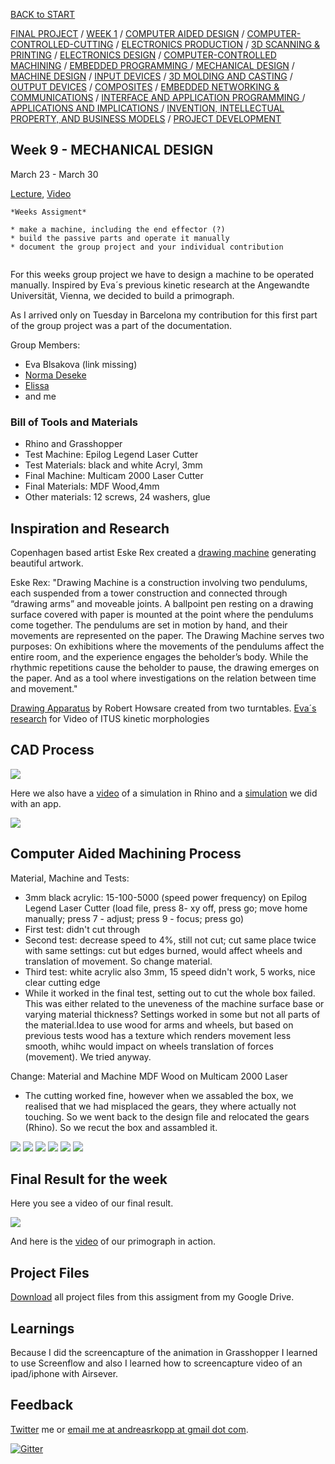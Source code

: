 [BACK to START](../)

[FINAL PROJECT](../final) / [WEEK 1](../week1) / [COMPUTER AIDED DESIGN](../week2) / [COMPUTER-CONTROLLED-CUTTING](../week3) / [ELECTRONICS PRODUCTION](../week4) / [3D SCANNING & PRINTING](../week5) / [ELECTRONICS DESIGN](../week6)  / [COMPUTER-CONTROLLED MACHINING](../week7) / [EMBEDDED PROGRAMMING ](../week8) / [MECHANICAL DESIGN](../week9) / [MACHINE DESIGN](../week10) / [INPUT DEVICES](../week11) / [3D MOLDING AND CASTING](../week12) / [OUTPUT DEVICES](../week13) / [COMPOSITES](../week14) / [EMBEDDED NETWORKING & COMMUNICATIONS](../week15) / [INTERFACE AND APPLICATION PROGRAMMING ](../week16) / [APPLICATIONS AND IMPLICATIONS ](../week17) / [INVENTION, INTELLECTUAL PROPERTY, AND BUSINESS MODELS](../week18) / [PROJECT DEVELOPMENT ](../week19)  


## Week 9 - MECHANICAL DESIGN 

March 23 - March 30

[Lecture](http://academy.cba.mit.edu/classes/mechanical_design/index.html), [Video](http://archive.fabacademy.org/archives/2016/master/videos/04-06/index.html)


~~~
*Weeks Assigment*

* make a machine, including the end effector (?)
* build the passive parts and operate it manually
* document the group project and your individual contribution


~~~

For this weeks group project we have to design a machine to be operated manually. Inspired by Eva´s previous kinetic research at the Angewandte Universität, Vienna, we decided to build a primograph.

As I arrived only on Tuesday in Barcelona my contribution for this first part of the group project was a part of the documentation. 

Group Members:

  * Eva Blsakova (link missing)
  * [Norma Deseke](http://archive.fabacademy.org/archives/2016/fablabbcn2016/students/284/)
  * [Elissa](http://archive.fabacademy.org/archives/2016/fablabbcn2016/students/79/)
  * and me
	
	


### Bill of Tools and Materials

 * Rhino and Grasshopper
 * Test Machine: Epilog Legend Laser Cutter
 * Test Materials: black and white Acryl, 3mm
 * Final Machine: Multicam 2000 Laser Cutter
 * Final Materials: MDF Wood,4mm 
 * Other materials: 12 screws, 24 washers, glue


 
## Inspiration and Research  
        
Copenhagen based artist Eske Rex created a [drawing machine](http://www.eskerex.com/?p=464) generating beautiful artwork.
      
Eske Rex: "Drawing Machine is a construction involving two pendulums, each suspended from a tower construction and connected through “drawing arms” and moveable joints. A ballpoint pen resting on a drawing surface covered with paper is mounted at the point where the pendulums come together. The pendulums are set in motion by hand, and their movements are represented on the paper. The Drawing Machine serves two purposes: On exhibitions where the movements of the pendulums affect the entire room, and the experience engages the beholder’s body. While the rhythmic repetitions cause the beholder to pause, the drawing emerges on the paper. And as a tool where investigations on the relation between time and movement."

[Drawing Apparatus](http://thecreatorsproject.vice.com/blog/two-turntables-are-a-drawing-machine) by Robert Howsare created from two turntables. [Eva´s research](http://www.martinohutz.de/ITUS-Kinetic-Research) for Video of ITUS kinetic morphologies 


## CAD Process

![](./files/capture1.jpg)

Here we also have a [video](![](./images/image3.jpg) ) of a simulation in Rhino and a [simulation](![](./images/image3.jpg) ) we did with an app. 

![](./files/capture2.jpg)  

## Computer Aided Machining Process

Material, Machine and Tests: 

* 3mm black acrylic: 15-100-5000 (speed power frequency) on Epilog Legend Laser Cutter (load file, press 8- xy off, press go; move home manually; press 7 - adjust; press 9 - focus; press go) 
* First test: didn't cut through
* Second test: decrease speed to 4%, still not cut; cut same place twice with same settings: cut but edges burned, would affect wheels and translation of movement. So change material. 
* Third test: white acrylic also 3mm, 15 speed didn't work, 5 works, nice clear cutting edge 
* While it worked in the final test, setting out to cut the whole box failed. This was either related to the uneveness of the machine surface base or varying material thickness? Settings worked in some but not all parts of the material.Idea to use wood for arms and wheels, but based on previous tests wood has a texture which renders movement less smooth, whihc would impact on wheels translation of forces (movement). We tried anyway. 

Change: Material and Machine MDF Wood on Multicam 2000 Laser
* The cutting worked fine, however when we assabled the box, we realised that we had misplaced the gears, they where actually not touching. So we went back to the design file and relocated the gears (Rhino). So we recut the box and assambled it.


![](./images/image1.jpg) 
![](./images/image2.jpg)
![](./images/image6.jpg) 
![](./images/image3.jpg)
![](./images/image4.jpg) 
![](./images/image5.jpg) 

       

## Final Result for the week
        

Here you see a video of our final result.    

![](./files/capture3.jpg)

And here is the [video](https://drive.google.com/file/d/0BwDWM-G4s7v3WVZwNUhtcnlkZFE/view?usp=sharing) of our primograph in action. 


## Project Files

[Download](https://drive.google.com/folderview?id=0B3iYmii-HJ7TRC13dHJmamhkSDA&usp=sharing) all project files from this assigment from my Google Drive.

## Learnings

Because I did the screencapture of the animation in Grasshopper I learned to use Screenflow and also I learned how to screencapture video of an ipad/iphone  with Airsever. 

## Feedback

[Twitter](http://www.twitter.com/andreaskopp) me or [email me at andreasrkopp at gmail dot com](mailto:andreasrkopp@gmail.com).

[![Gitter](https://badges.gitter.im/ARKopp/fabacademy2016.svg)](https://gitter.im/ARKopp/fabacademy2016?utm_source=badge&utm_medium=badge&utm_campaign=pr-badge)






